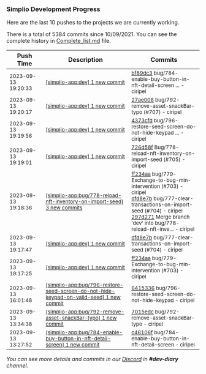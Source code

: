 
### Simplio Development Progress

Here are the last 10 pushes to the projects we are currently working.

There is a total of 5384 commits since 10/09/2021. You can see the complete history in
 [Complete_list.md](Complete_list.md) file.

| Push Time | Description | Commits |
| --- | --- | --- |
| <sub>2023-09-13 19:20:33</sub> | <sub>[[simplio-app:dev] 1 new commit](https://github.com/SimplioOfficial/simplio-app/commit/bf89dc34f32e5e5024feb0343169b0cb3787df92)</sub> | <sub>[bf89dc3](https://github.com/SimplioOfficial/simplio-app/commit/bf89dc34f32e5e5024feb0343169b0cb3787df92) bug/784-enable-buy-button-in-nft-detail-screen ... - ciripel</sub> |
| <sub>2023-09-13 19:20:17</sub> | <sub>[[simplio-app:dev] 1 new commit](https://github.com/SimplioOfficial/simplio-app/commit/27ae006e47181f0c3faf3a4090a49b0b4e91b8ff)</sub> | <sub>[27ae006](https://github.com/SimplioOfficial/simplio-app/commit/27ae006e47181f0c3faf3a4090a49b0b4e91b8ff) bug/792-remove-asset-snackBar-typo (#707) - ciripel</sub> |
| <sub>2023-09-13 19:19:56</sub> | <sub>[[simplio-app:dev] 1 new commit](https://github.com/SimplioOfficial/simplio-app/commit/4373cfd2b0e1a378ef7005118ab81871de94dc08)</sub> | <sub>[4373cfd](https://github.com/SimplioOfficial/simplio-app/commit/4373cfd2b0e1a378ef7005118ab81871de94dc08) bug/796-restore-seed-screen-do-not-hide-keypad ... - ciripel</sub> |
| <sub>2023-09-13 19:19:01</sub> | <sub>[[simplio-app:dev] 1 new commit](https://github.com/SimplioOfficial/simplio-app/commit/726d58ff93604bbbbc41a9c4952304a1a51c3bb5)</sub> | <sub>[726d58f](https://github.com/SimplioOfficial/simplio-app/commit/726d58ff93604bbbbc41a9c4952304a1a51c3bb5) Bug/778-reload-nft-inventory-on-import-seed (#705) - ciripel</sub> |
| <sub>2023-09-13 19:18:36</sub> | <sub>[[simplio-app:bug/778-reload-nft-inventory-on-import-seed] 3 new commits](https://github.com/SimplioOfficial/simplio-app/compare/022b3ed35d8c...297d27159652)</sub> | <sub>[ff234aa](https://github.com/SimplioOfficial/simplio-app/commit/ff234aacf37a98e3006fb8294809abea6b069643) bug/779-Exchange-to-bug-min-intervention (#703) - ciripel<br>[dfd8e7b](https://github.com/SimplioOfficial/simplio-app/commit/dfd8e7b8b5e6254ed0f6055d9bb46ac5bf635ad9) bug/777-clear-transactions-on-import-seed (#704) - ciripel<br>[297d271](https://github.com/SimplioOfficial/simplio-app/commit/297d27159652aa60ccc938b703b70d9729319b66) Merge branch 'dev' into bug/778-reload-nft-inve... - ciripel</sub> |
| <sub>2023-09-13 19:17:47</sub> | <sub>[[simplio-app:dev] 1 new commit](https://github.com/SimplioOfficial/simplio-app/commit/dfd8e7b8b5e6254ed0f6055d9bb46ac5bf635ad9)</sub> | <sub>[dfd8e7b](https://github.com/SimplioOfficial/simplio-app/commit/dfd8e7b8b5e6254ed0f6055d9bb46ac5bf635ad9) bug/777-clear-transactions-on-import-seed (#704) - ciripel</sub> |
| <sub>2023-09-13 19:17:25</sub> | <sub>[[simplio-app:dev] 1 new commit](https://github.com/SimplioOfficial/simplio-app/commit/ff234aacf37a98e3006fb8294809abea6b069643)</sub> | <sub>[ff234aa](https://github.com/SimplioOfficial/simplio-app/commit/ff234aacf37a98e3006fb8294809abea6b069643) bug/779-Exchange-to-bug-min-intervention (#703) - ciripel</sub> |
| <sub>2023-09-13 16:01:48</sub> | <sub>[[simplio-app:bug/796-restore-seed-screen-do-not-hide-keypad-on-valid-seed] 1 new commit](https://github.com/SimplioOfficial/simplio-app/commit/64153362a6cc43d7e9cbf86a9f101208eae5063e)</sub> | <sub>[6415336](https://github.com/SimplioOfficial/simplio-app/commit/64153362a6cc43d7e9cbf86a9f101208eae5063e) bug/796-restore-seed-screen-do-not-hide-keypad - ciripel</sub> |
| <sub>2023-09-13 13:34:38</sub> | <sub>[[simplio-app:bug/792-remove-asset-snackBar-typo] 1 new commit](https://github.com/SimplioOfficial/simplio-app/commit/7015edc94e1fd25fa3025a9ecdd2fcf90c64a91d)</sub> | <sub>[7015edc](https://github.com/SimplioOfficial/simplio-app/commit/7015edc94e1fd25fa3025a9ecdd2fcf90c64a91d) bug/792-remove-asset-snackBar-typo - ciripel</sub> |
| <sub>2023-09-13 13:27:52</sub> | <sub>[[simplio-app:bug/784-enable-buy-button-in-nft-detail-screen] 1 new commit](https://github.com/SimplioOfficial/simplio-app/commit/c46106f91e7a5ba195800604ea0c2720257d65bd)</sub> | <sub>[c46106f](https://github.com/SimplioOfficial/simplio-app/commit/c46106f91e7a5ba195800604ea0c2720257d65bd) bug/784-enable-buy-button-in-nft-detail-screen - ciripel</sub> |

_You can see more details and commits in our [Discord](https://discord.gg/aKhjuwZmdP) in **#dev-diary** channel._
